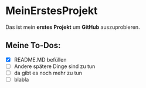 # MeinErstesProjekt
Das ist mein **erstes Projekt** um **GitHub** auszuprobieren.

## Meine To-Dos:
- [x] README.MD befüllen
- [ ] Andere spätere Dinge sind zu tun
- [ ] da gibt es noch mehr zu tun
- [ ] blabla 
